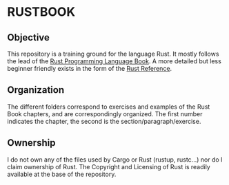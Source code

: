 # RUSTBOOK

## Objective

This repository is a training ground for the language Rust. 
It mostly follows the lead of the [Rust Programming Language Book](https://doc.rust-lang.org/stable/book/title-page.html).
A more detailed but less beginner friendly exists in the form of the [Rust Reference](https://doc.rust-lang.org/reference/introduction.html).

## Organization

The different folders correspond to exercises and examples of the Rust Book chapters, and are correspondingly organized. The first number indicates the chapter, the second is the section/paragraph/exercise. 

## Ownership 

I do not own any of the files used by Cargo or Rust (rustup, rustc...) nor do I claim ownership of Rust. 
The Copyright and Licensing of Rust is readily available at the base of the repository.